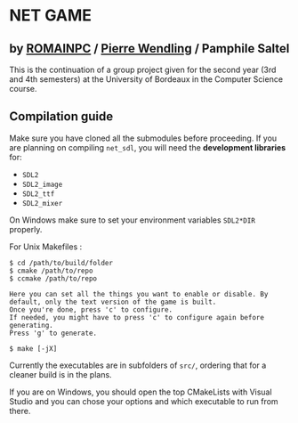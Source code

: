 # NET GAME
## by [ROMAINPC](https://github.com/ROMAINPC) / [Pierre Wendling](https://github.com/FtZPetruska) / Pamphile Saltel

This is the continuation of a group project given for the second year (3rd and 4th semesters) at the University of Bordeaux in the Computer Science course.

## Compilation guide

Make sure you have cloned all the submodules before proceeding.
If you are planning on compiling `net_sdl`, you will need the **development libraries** for: 
- `SDL2`
- `SDL2_image`
- `SDL2_ttf`
- `SDL2_mixer`

On Windows make sure to set your environment variables `SDL2*DIR` properly.

For Unix Makefiles :
```
$ cd /path/to/build/folder
$ cmake /path/to/repo
$ ccmake /path/to/repo

Here you can set all the things you want to enable or disable. By default, only the text version of the game is built.
Once you're done, press 'c' to configure.
If needed, you might have to press 'c' to configure again before generating.
Press 'g' to generate.

$ make [-jX]
```
Currently the executables are in subfolders of `src/`, ordering that for a cleaner build is in the plans.

If you are on Windows, you should open the top CMakeLists with Visual Studio and you can chose your options and which executable to run from there.
